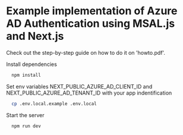 
# Example implementation of Azure AD Authentication using MSAL.js and Next.js

Check out the step-by-step guide on how to do it on 'howto.pdf'.


Install dependencies

```bash
  npm install
```

Set env variables NEXT_PUBLIC_AZURE_AD_CLIENT_ID and NEXT_PUBLIC_AZURE_AD_TENANT_ID with your app indentification

```bash
  cp .env.local.example .env.local
```

Start the server

```bash
  npm run dev
```
